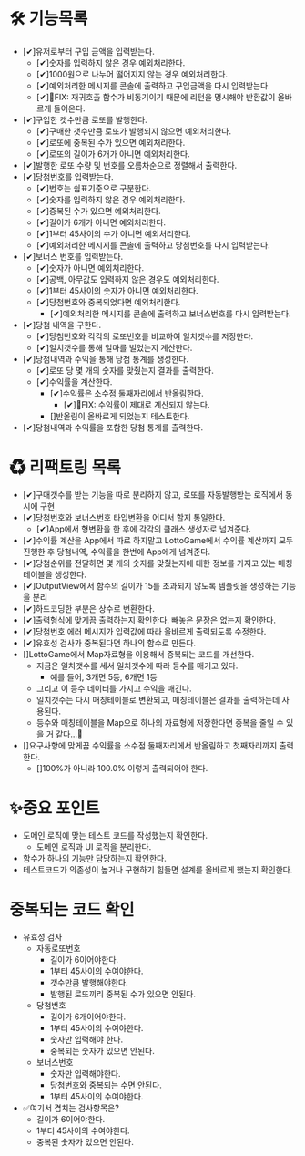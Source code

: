 # 🛠 기능목록

- [✔]유저로부터 구입 금액을 입력받는다.
  - [✔]숫자를 입력하지 않은 경우 예외처리한다.
  - [✔]1000원으로 나누어 떨어지지 않는 경우 예외처리한다.
  - [✔]예외처리한 메시지를 콘솔에 출력하고 구입금액을 다시 입력받는다.
  - [✔]🐛FIX: 재귀호출 함수가 비동기이기 때문에 리턴을 명시해야 반환값이 올바르게 들어온다.
- [✔]구입한 갯수만큼 로또를 발행한다.
  - [✔]구매한 갯수만큼 로또가 발행되지 않으면 예외처리한다.
  - [✔]로또에 중복된 수가 있으면 예외처리한다.
  - [✔]로또의 길이가 6개가 아니면 예외처리한다.
- [✔]발행한 로또 수량 및 번호를 오름차순으로 정렬해서 출력한다.
- [✔]당첨번호를 입력받는다.
  - [✔]번호는 쉼표기준으로 구분한다.
  - [✔]숫자를 입력하지 않은 경우 예외처리한다.
  - [✔]중복된 수가 있으면 예외처리한다.
  - [✔]길이가 6개가 아니면 예외처리한다.
  - [✔]1부터 45사이의 수가 아니면 예외처리한다.
  - [✔]예외처리한 메시지를 콘솔에 출력하고 당첨번호를 다시 입력받는다.
- [✔]보너스 번호를 입력받는다.
  - [✔]숫자가 아니면 예외처리한다.
  - [✔]공백, 아무값도 입력하지 않은 경우도 예외처리한다.
  - [✔]1부터 45사이의 숫자가 아니면 예외처리한다.
  - [✔]당첨번호와 중복되었다면 예외처리한다.
    - [✔]예외처리한 메시지를 콘솔에 출력하고 보너스번호를 다시 입력받는다.
- [✔]당첨 내역을 구한다.
  - [✔]당첨번호와 각각의 로또번호를 비교하여 일치갯수를 저장한다.
  - [✔]일치갯수를 통해 얼마를 벌었는지 계산한다.
- [✔]당첨내역과 수익을 통해 당첨 통계를 생성한다.
  - [✔]로또 당 몇 개의 숫자를 맞췄는지 결과를 출력한다.
  - [✔]수익률을 계산한다.
    - [✔]수익률은 소수점 둘째자리에서 반올림한다.
      - [✔]🐛FIX: 수익률이 제대로 계산되지 않는다.
    - []반올림이 올바르게 되었는지 테스트한다.
- [✔]당첨내역과 수익률을 포함한 당첨 통계를 출력한다.

# ♻ 리팩토링 목록

- [✔]구매갯수를 받는 기능을 따로 분리하지 않고, 로또를 자동발행받는 로직에서 동시에 구현
- [✔]당첨번호와 보너스번호 타입변환을 어디서 할지 통일한다.
  - [✔]App에서 형변환을 한 후에 각각의 클래스 생성자로 넘겨준다.
- [✔]수익률 계산을 App에서 따로 하지말고 LottoGame에서 수익률 계산까지 모두 진행한 후 당첨내역, 수익률을 한번에 App에게 넘겨준다.
- [✔]당첨순위를 전달하면 몇 개의 숫자를 맞췄는지에 대한 정보를 가지고 있는 매칭테이블을 생성한다.
- [✔]OutputView에서 함수의 길이가 15를 초과되지 않도록 템플릿을 생성하는 기능을 분리
- [✔]하드코딩한 부분은 상수로 변환한다.
- [✔]출력형식에 맞게끔 출력하는지 확인한다. 빼놓은 문장은 없는지 확인한다.
- [✔]당첨번호 에러 메시지가 입력값에 따라 올바르게 출력되도록 수정한다.
- [✔]유효성 검사가 중복된다면 하나의 함수로 만든다.
- []LottoGame에서 Map자료형을 이용해서 중복되는 코드를 개선한다.
  - 지금은 일치갯수를 세서 일치갯수에 따라 등수를 매기고 있다.
    - 예를 들어, 3개면 5등, 6개면 1등
  - 그리고 이 등수 데이터를 가지고 수익을 매긴다.
  - 일치갯수는 다시 매칭테이블로 변환되고, 매칭테이블은 결과를 출력하는데 사용된다.
  - 등수와 매칭테이블을 Map으로 하나의 자료형에 저장한다면 중복을 줄일 수 있을 거 같다...🤔
- []요구사항에 맞게끔 수익률을 소수점 둘째자리에서 반올림하고 첫째자리까지 출력한다.
  - []100%가 아니라 100.0% 이렇게 출력되어야 한다.

# ✨중요 포인트

- 도메인 로직에 맞는 테스트 코드를 작성했는지 확인한다.
  - 도메인 로직과 UI 로직을 분리한다.
- 함수가 하나의 기능만 담당하는지 확인한다.
- 테스트코드가 의존성이 높거나 구현하기 힘들면 설계를 올바르게 했는지 확인한다.

# 중복되는 코드 확인

- 유효성 검사
  - 자동로또번호
    - 길이가 6이어야한다.
    - 1부터 45사이의 수여야한다.
    - 갯수만큼 발행해야한다.
    - 발행된 로또끼리 중복된 수가 있으면 안된다.
  - 당첨번호
    - 길이가 6개이어야한다.
    - 1부터 45사이의 수여야한다.
    - 숫자만 입력해야 한다.
    - 중복되는 숫자가 있으면 안된다.
  - 보너스번호
    - 숫자만 입력해야한다.
    - 당첨번호와 중복되는 수면 안된다.
    - 1부터 45사이의 수여야한다.
- ✅여기서 겹치는 검사항목은?
  - 길이가 6이어야한다.
  - 1부터 45사이의 수여야한다.
  - 중복된 숫자가 있으면 안된다.
